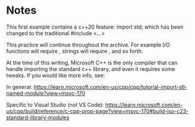 # Notes

This first example contains a c++20 feature: import std; which has been changed to the traditional #include <...>

This practice will continue throughout the archive.  For example I/O functions will require <iostream>, strings will require <string>, and so forth.

At the time of this writing, Microsoft C++ is the only compiler that can handle importing the standard c++ library, and even it requires some tweaks.  If you would like more info, see:

In general:  https://learn.microsoft.com/en-us/cpp/cpp/tutorial-import-stl-named-module?view=msvc-170

Specific to Visual Studio (not VS Code):  https://learn.microsoft.com/en-us/cpp/build/reference/c-cpp-prop-page?view=msvc-170#build-iso-c23-standard-library-modules
